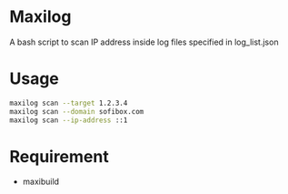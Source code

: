 # Maxilog

A bash script to scan IP address inside log files specified in log_list.json

# Usage

```bash
maxilog scan --target 1.2.3.4
maxilog scan --domain sofibox.com
maxilog scan --ip-address ::1
```

# Requirement

- maxibuild
